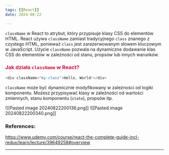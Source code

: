 ```yaml
--- 
tags: [[React]]
date: 2024-08-22

---
```

`className` w React to atrybut, który przypisuje klasy CSS do elementów HTML. React używa `className` zamiast tradycyjnego `class` znanego z czystego HTML, ponieważ `class` jest zarezerwowanym słowem kluczowym w JavaScript. Użycie `className` pozwala na dynamiczne dodawanie klas CSS do elementów w zależności od stanu, propsów lub innych warunków.

### <span style="color: #d11141;">Jak działa `className` w React?</span>

```js
<div className="my-class">Hello, World!</div>
```

`className` może być dynamicznie modyfikowany w zależności od logiki komponentu. Możesz przypisywać klasy w zależności od wartości zmiennych, stanu komponentu (`state`), propsów itp.

![[Pasted image 20240822200136.png]]
![[Pasted image 20240822200340.png]]

### References:
https://www.udemy.com/course/react-the-complete-guide-incl-redux/learn/lecture/39649258#overview

---



